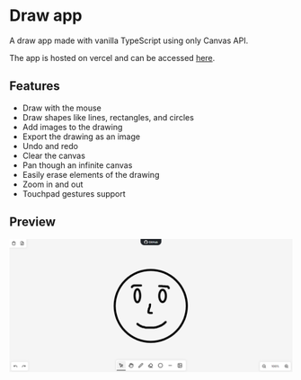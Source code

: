 # Draw app

A draw app made with vanilla TypeScript using only Canvas API.

The app is hosted on vercel and can be accessed [here](https://painting-canvas.vercel.app/).

## Features

-   Draw with the mouse
-   Draw shapes like lines, rectangles, and circles
-   Add images to the drawing
-   Export the drawing as an image
-   Undo and redo
-   Clear the canvas
-   Pan though an infinite canvas
-   Easily erase elements of the drawing
-   Zoom in and out
-   Touchpad gestures support
<!-- -   Change the size of the brush
-   Change the color of the brush
-   Change the background color
-   Add text to the drawing
-   Change the font size and color of the text
-   Change the font family of the text
-   Change the alignment of the text
-   Change the style of the text
-   Change the weight of the text -->

## Preview

![Draw app](./public/preview.png)
